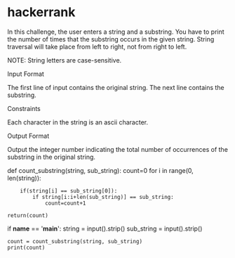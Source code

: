 # hackerrank
In this challenge, the user enters a string and a substring. You have to print the number of times that the substring occurs in the given string. String traversal will take place from left to right, not from right to left.

NOTE: String letters are case-sensitive.

Input Format

The first line of input contains the original string. The next line contains the substring.

Constraints

 
Each character in the string is an ascii character.

Output Format

Output the integer number indicating the total number of occurrences of the substring in the original string.

def count_substring(string, sub_string):
    count=0
    for i in range(0, len(string)):
       
        if(string[i] == sub_string[0]):
            if string[i:i+len(sub_string)] == sub_string:
                count=count+1
            
    return(count)

        
    
    

if __name__ == '__main__':
    string = input().strip()
    sub_string = input().strip()
    
    count = count_substring(string, sub_string)
    print(count)
